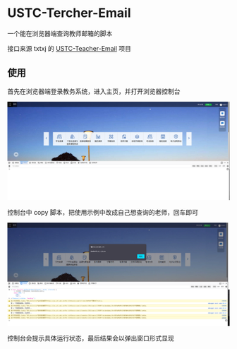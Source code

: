 # USTC-Tercher-Email

一个能在浏览器端查询教师邮箱的脚本

接口来源 txtxj 的 [USTC-Teacher-Email](https://github.com/txtxj/USTC-Teacher-Email) 项目

## 使用

首先在浏览器端登录教务系统，进入主页，并打开浏览器控制台

![](src/start.png)

控制台中 copy 脚本，把使用示例中改成自己想查询的老师，回车即可

![](src/run.png)

控制台会提示具体运行状态，最后结果会以弹出窗口形式显现
